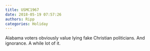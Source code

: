 ```yaml
---
title: USMC1967
date: 2018-05-19 07:57:26
authors: Ripp
categories: Holiday
---
```


 Alabama voters obviously value lying fake Christian politicians.
And ignorance. A while lot of it.